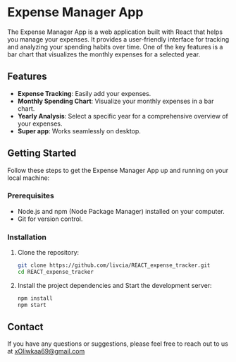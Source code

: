 # Expense Manager App

The Expense Manager App is a web application built with React that helps you manage your expenses. It provides a user-friendly interface for tracking and analyzing your spending habits over time. One of the key features is a bar chart that visualizes the monthly expenses for a selected year.

## Features

- **Expense Tracking**: Easily add your expenses.
- **Monthly Spending Chart**: Visualize your monthly expenses in a bar chart.
- **Yearly Analysis**: Select a specific year for a comprehensive overview of your expenses.
- **Super app**: Works seamlessly on desktop.

## Getting Started

Follow these steps to get the Expense Manager App up and running on your local machine:

### Prerequisites

- Node.js and npm (Node Package Manager) installed on your computer.
- Git for version control.

### Installation

1. Clone the repository:

   ```bash
   git clone https://github.com/livcia/REACT_expense_tracker.git
   cd REACT_expense_tracker

2. Install the project dependencies and Start the development server:

   ```bash
   npm install
   npm start
   ```

## Contact

If you have any questions or suggestions, please feel free to reach out to us at xOliwkaa69@gmail.com

